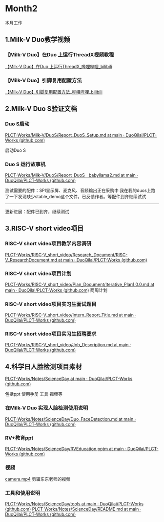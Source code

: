 # Month2

本月工作

## 1.Milk-V Duo教学视频
### 【Milk-V Duo】在Duo 上运行ThreadX视频教程

[【Milk-V Duo】在Duo 上运行ThreadX_哔哩哔哩_bilibili](https://www.bilibili.com/video/BV1yi421C7SK/?spm_id_from=333.999.0.0&vd_source=417238cd96b1b549d14bcb35a9da3cf0)
### 【Milk-V Duo】引脚复用配置方法

[【Milk-V Duo】引脚复用配置方法_哔哩哔哩_bilibili](https://www.bilibili.com/video/BV1nH4y1u7zX/)
## 2.Milk-V Duo S验证文档
### Duo S启动

[PLCT-Works/Milk-V/DuoS/Report_DuoS_Setup.md at main · DuoQilai/PLCT-Works (github.com)](https://github.com/DuoQilai/PLCT-Works/blob/main/Milk-V/DuoS/Report_DuoS_Setup.md)

启动Duo S
### Duo S 运行故事机

[PLCT-Works/Milk-V/DuoS/Report_DuoS__babyllama2.md at main · DuoQilai/PLCT-Works (github.com)](https://github.com/DuoQilai/PLCT-Works/blob/main/Milk-V/DuoS/Report_DuoS__babyllama2.md)

测试需要的配件：SPI显示屏、麦克风、音频输出正在采购中
我在我的duos上跑了一下发现缺少stable_demo这个文件，已反馈作者。等配件到齐继续试试

----
更新进展：配件已到齐，继续测试
## 3.RISC-V short video项目
### RISC-V short video项目教学内容调研
[PLCT-Works/RISC-V_short_video/Research_Document/RISC-V_ResearchDocument.md at main · DuoQilai/PLCT-Works (github.com)](https://github.com/DuoQilai/PLCT-Works/blob/main/RISC-V_short_video/Research_Document/RISC-V_ResearchDocument.md)
### RISC-V short video项目计划

[PLCT-Works/RISC-V_short_video/Plan_Document/Iterative_Plan1.0.0.md at main · DuoQilai/PLCT-Works (github.com)](https://github.com/DuoQilai/PLCT-Works/blob/main/RISC-V_short_video/Plan_Document/Iterative_Plan1.0.0.md)
两周计划
### RISC-V short video项目实习生面试题目

[PLCT-Works/RISC-V_short_video/Intern_Report_Title.md at main · DuoQilai/PLCT-Works (github.com)](https://github.com/DuoQilai/PLCT-Works/blob/main/RISC-V_short_video/Intern_Report_Title.md)
### RISC-V short video项目实习生招聘要求

[PLCT-Works/RISC-V_short_video/Job_Description.md at main · DuoQilai/PLCT-Works (github.com)](https://github.com/DuoQilai/PLCT-Works/blob/main/RISC-V_short_video/Job_Description.md)
## 4.科学日人脸检测项目素材

[PLCT-Works/Notes/ScienceDay at main · DuoQilai/PLCT-Works (github.com)](https://github.com/DuoQilai/PLCT-Works/tree/main/Notes/ScienceDay)

包括ppt 使用手册 工具 视频等
### 在Milk-V Duo 实现人脸检测使用说明
[PLCT-Works/Notes/ScienceDay/Duo_FaceDetection.md at main · DuoQilai/PLCT-Works (github.com)](https://github.com/DuoQilai/PLCT-Works/blob/main/Notes/ScienceDay/Duo_FaceDetection.md)
### RV+教育ppt
[PLCT-Works/Notes/ScienceDay/RVEducation.pptm at main · DuoQilai/PLCT-Works (github.com)](https://github.com/DuoQilai/PLCT-Works/blob/main/Notes/ScienceDay/RVEducation.pptm)
### 视频
[camera.mp4](https://1drv.ms/v/c/bf15bcb0995a1cb9/EXgtJp9JUndApClWhSpHQoQBI6YhTZq2IprghS0DH6GYyA?e=Yiq3NW)
剪辑东东老师的视频
### 工具和使用说明
[PLCT-Works/Notes/ScienceDay/tools at main · DuoQilai/PLCT-Works (github.com)](https://github.com/DuoQilai/PLCT-Works/tree/main/Notes/ScienceDay/tools)
[PLCT-Works/Notes/ScienceDay/README.md at main · DuoQilai/PLCT-Works (github.com)](https://github.com/DuoQilai/PLCT-Works/blob/main/Notes/ScienceDay/README.md)